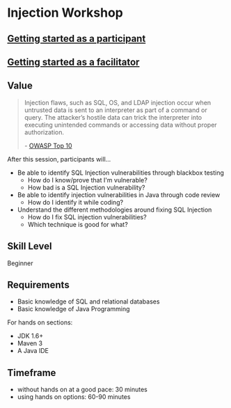# Injection Workshop

## [Getting started as a participant](README-participant.md)

## [Getting started as a facilitator](README-facilitator.md)

## Value

> Injection flaws, such as SQL, OS, and LDAP injection occur when untrusted data
> is sent to an interpreter as part of a command or query. The attacker’s hostile
> data can trick the interpreter into executing unintended commands or accessing
> data without proper authorization.
>
> \- [OWASP Top 10](https://www.owasp.org/index.php/Top_10_2013-Top_10)

After this session, participants will...
* Be able to identify SQL Injection vulnerabilities through blackbox testing
  * How do I know/prove that I'm vulnerable?
  * How bad is a SQL Injection vulnerability?
* Be able to identify injection vulnerabilities in Java through code review
  * How do I identify it while coding?
* Understand the different methodologies around fixing SQL Injection
  * How do I fix SQL injection vulnerabilities?
  * Which technique is good for what?

## Skill Level
Beginner

## Requirements
* Basic knowledge of SQL and relational databases
* Basic knowledge of Java Programming

For hands on sections:
* JDK 1.6+
* Maven 3
* A Java IDE

## Timeframe
* without hands on at a good pace: 30 minutes
* using hands on options: 60-90 minutes
